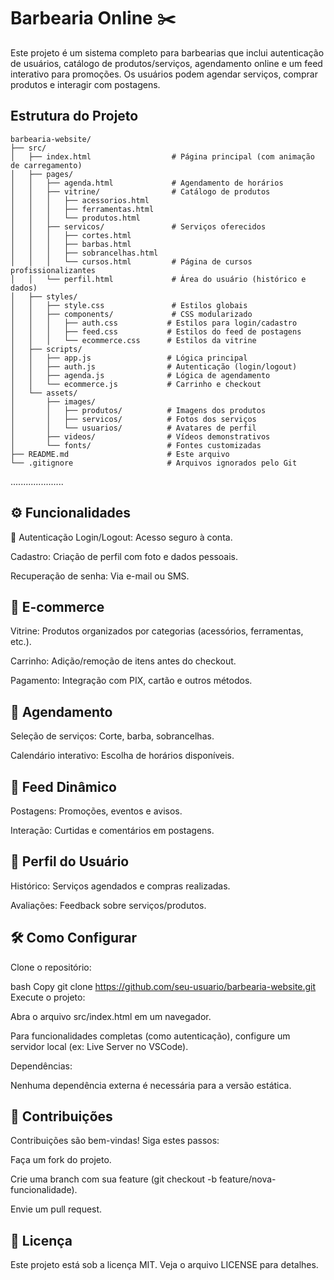 # Barbearia Online ✂️
Este projeto é um sistema completo para barbearias que inclui autenticação de usuários, catálogo de produtos/serviços, agendamento online e um feed interativo para promoções. Os usuários podem agendar serviços, comprar produtos e interagir com postagens.

## Estrutura do Projeto

```
barbearia-website/  
├── src/  
│   ├── index.html                  # Página principal (com animação de carregamento)  
│   ├── pages/  
│   │   ├── agenda.html             # Agendamento de horários  
│   │   ├── vitrine/                # Catálogo de produtos  
│   │   │   ├── acessorios.html  
│   │   │   ├── ferramentas.html  
│   │   │   └── produtos.html  
│   │   ├── servicos/               # Serviços oferecidos  
│   │   │   ├── cortes.html  
│   │   │   ├── barbas.html  
│   │   │   ├── sobrancelhas.html  
│   │   │   └── cursos.html         # Página de cursos profissionalizantes  
│   │   └── perfil.html             # Área do usuário (histórico e dados)  
│   ├── styles/  
│   │   ├── style.css               # Estilos globais  
│   │   ├── components/             # CSS modularizado  
│   │   │   ├── auth.css           # Estilos para login/cadastro  
│   │   │   ├── feed.css           # Estilos do feed de postagens  
│   │   │   └── ecommerce.css      # Estilos da vitrine  
│   ├── scripts/  
│   │   ├── app.js                 # Lógica principal  
│   │   ├── auth.js                # Autenticação (login/logout)  
│   │   ├── agenda.js              # Lógica de agendamento  
│   │   └── ecommerce.js           # Carrinho e checkout  
│   └── assets/  
│       ├── images/  
│       │   ├── produtos/          # Imagens dos produtos  
│       │   ├── servicos/          # Fotos dos serviços  
│       │   └── usuarios/          # Avatares de perfil  
│       ├── videos/                # Vídeos demonstrativos  
│       └── fonts/                 # Fontes customizadas  
├── README.md                      # Este arquivo  
└── .gitignore                     # Arquivos ignorados pelo Git  
```
.....................
## ⚙️ Funcionalidades
🔐 Autenticação
Login/Logout: Acesso seguro à conta.

Cadastro: Criação de perfil com foto e dados pessoais.

Recuperação de senha: Via e-mail ou SMS.

## 🛒 E-commerce
Vitrine: Produtos organizados por categorias (acessórios, ferramentas, etc.).

Carrinho: Adição/remoção de itens antes do checkout.

Pagamento: Integração com PIX, cartão e outros métodos.

## 📅 Agendamento
Seleção de serviços: Corte, barba, sobrancelhas.

Calendário interativo: Escolha de horários disponíveis.

## 📢 Feed Dinâmico
Postagens: Promoções, eventos e avisos.

Interação: Curtidas e comentários em postagens.

## 👤 Perfil do Usuário
Histórico: Serviços agendados e compras realizadas.

Avaliações: Feedback sobre serviços/produtos.

## 🛠️ Como Configurar
Clone o repositório:

bash
Copy
git clone https://github.com/seu-usuario/barbearia-website.git  
Execute o projeto:

Abra o arquivo src/index.html em um navegador.

Para funcionalidades completas (como autenticação), configure um servidor local (ex: Live Server no VSCode).

Dependências:

Nenhuma dependência externa é necessária para a versão estática.

## 🤝 Contribuições
Contribuições são bem-vindas! Siga estes passos:

Faça um fork do projeto.

Crie uma branch com sua feature (git checkout -b feature/nova-funcionalidade).

Envie um pull request.

## 📄 Licença
Este projeto está sob a licença MIT. Veja o arquivo LICENSE para detalhes.
